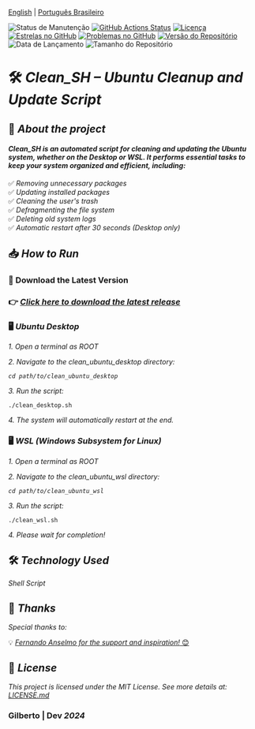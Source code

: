
[English](https://github.com/Gilberto-Mascena/clean_sh/blob/main/README.md) | [Português Brasileiro](https://github.com/Gilberto-Mascena/clean_sh/blob/main/README-pt_br.md)

![Status de Manutenção](https://img.shields.io/badge/Maintained-Yes-brightgreen?style=for-the-badge)
[![GitHub Actions Status](https://img.shields.io/github/actions/workflow/status/Gilberto-Mascena/clean_sh/build.yml?style=for-the-badge)](https://github.com/Gilberto-Mascena/clean_sh/actions)
[![Licença](https://img.shields.io/github/license/Gilberto-Mascena/clean_sh?style=for-the-badge)](https://github.com/Gilberto-Mascena/clean_sh/blob/main/LICENSE.md)
[![Estrelas no GitHub](https://img.shields.io/github/stars/Gilberto-Mascena/clean_sh?style=for-the-badge)](https://github.com/Gilberto-Mascena/clean_sh/stargazers)
[![Problemas no GitHub](https://img.shields.io/github/issues/Gilberto-Mascena/clean_sh?style=for-the-badge)](https://github.com/Gilberto-Mascena/clean_sh/issues)
[![Versão do Repositório](https://img.shields.io/github/v/release/Gilberto-Mascena/clean_sh?include_prereleases&style=for-the-badge)](https://github.com/Gilberto-Mascena/clean_sh/releases)
![Data de Lançamento](https://img.shields.io/github/release-date/Gilberto-Mascena/clean_sh?style=for-the-badge)
![Tamanho do Repositório](https://img.shields.io/github/repo-size/Gilberto-Mascena/clean_sh?style=for-the-badge)

# 🛠️ *Clean_SH – Ubuntu Cleanup and Update Script*

## 🚀 *About the project*
#### _Clean_SH is an automated script for cleaning and updating the Ubuntu system, whether on the Desktop or WSL. It performs essential tasks to keep your system organized and efficient, including:_

✅ _Removing unnecessary packages_\
✅ _Updating installed packages_\
✅ _Cleaning the user's trash_\
✅ _Defragmenting the file system_\
✅ _Deleting old system logs_\
✅ _Automatic restart after 30 seconds (Desktop only)_
## 📥 *How to Run*

### 🔽 Download the Latest Version

### 👉 _***[Click here to download the latest release](https://github.com/Gilberto-Mascena/clean_sh/releases)***_

### 🖥️ _Ubuntu Desktop_

_1. Open a terminal as ROOT_

_2. Navigate to the clean_ubuntu_desktop directory:_

_```cd path/to/clean_ubuntu_desktop```_

_3. Run the script:_

```
./clean_desktop.sh
```
_4. The system will automatically restart at the end._

### 🖥️ _WSL (Windows Subsystem for Linux)_

_1. Open a terminal as ROOT_

_2. Navigate to the clean_ubuntu_wsl directory:_

_```cd path/to/clean_ubuntu_wsl```_

_3. Run the script:_

```
./clean_wsl.sh
```

_4. Please wait for completion!_

## 🛠️ _Technology Used_

_Shell Script_

## 🎉 _Thanks_

_Special thanks to:_

💡 [_Fernando Anselmo for the support and inspiration!_ 😊](https://www.youtube.com/watch?v=YumXVt3sMfY)

## 📜 *License*

*This project is licensed under the MIT License. See more details at:* [_LICENSE.md_](./LICENSE.md)

### Gilberto | Dev _2024_